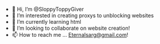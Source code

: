- 👋 Hi, I’m @SloppyToppyGiver
- 👀 I’m interested in creating proxys to unblocking websites
- 🌱 I’m currently learning html
- 💞️ I’m looking to collaborate on website creation!
- 📫 How to reach me ... Eternalsarg@gmail.com!

<!---
SloppyToppyGiver/SloppyToppyGiver is a ✨ special ✨ repository because its `README.md` (this file) appears on your GitHub profile.
You can click the Preview link to take a look at your changes.
--->
